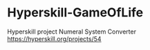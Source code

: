 # Hyperskill-GameOfLife
Hyperskill project Numeral System Converter https://hyperskill.org/projects/54
